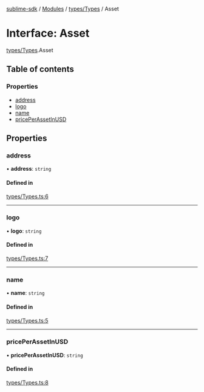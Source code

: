 [sublime-sdk](../README.md) / [Modules](../modules.md) / [types/Types](../modules/types_Types.md) / Asset

# Interface: Asset

[types/Types](../modules/types_Types.md).Asset

## Table of contents

### Properties

- [address](types_Types.Asset.md#address)
- [logo](types_Types.Asset.md#logo)
- [name](types_Types.Asset.md#name)
- [pricePerAssetInUSD](types_Types.Asset.md#priceperassetinusd)

## Properties

### address

• **address**: `string`

#### Defined in

[types/Types.ts:6](https://github.com/sublime-finance/sublime-sdk/blob/7f1ca5d/src/types/Types.ts#L6)

___

### logo

• **logo**: `string`

#### Defined in

[types/Types.ts:7](https://github.com/sublime-finance/sublime-sdk/blob/7f1ca5d/src/types/Types.ts#L7)

___

### name

• **name**: `string`

#### Defined in

[types/Types.ts:5](https://github.com/sublime-finance/sublime-sdk/blob/7f1ca5d/src/types/Types.ts#L5)

___

### pricePerAssetInUSD

• **pricePerAssetInUSD**: `string`

#### Defined in

[types/Types.ts:8](https://github.com/sublime-finance/sublime-sdk/blob/7f1ca5d/src/types/Types.ts#L8)
